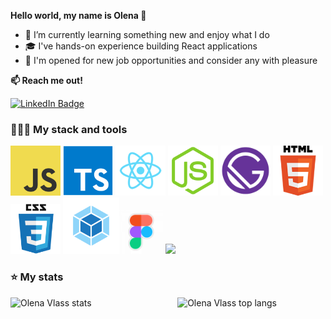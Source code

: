 **Hello world, my name is Olena 👋**

- 🌱 I’m currently learning something new and enjoy what I do
- 🎓 I've hands-on experience building React applications
- 💼 I'm opened for new job opportunities and consider any with pleasure
  
**📫 Reach me out!**

  [![LinkedIn Badge](https://img.shields.io/badge/in-elen__vlass-blue)](https://www.linkedin.com/in/elena-vlass/)

### 👨🏻‍💻 My stack and tools

<img src="images/javascript.png" width="80"> <img src="images/typescript.svg" width="80"> <img src="images/react.png" width="80">  <img src="images/node-js.svg" width="80"> <img src="images/gatsby.png" width="80"> <img src="images/html.png" width="80"> <img src="images/css.png" width="80"> <img src="images/webpack.png" width="90"><img src="images/figma-light.png" width="70"> <img src="https://github.com/ElenVlass/ElenVlass/assets/72293912/abb23d9e-41d0-46ec-bba3-4a6c887f09ae" width="70">

### ⭐️ My stats

<img src="https://github-readme-stats.vercel.app/api?username=ElenVlass&show_icons=true&count_private=true&hide=stars&rank_icon=github&theme=radical" width="47%" alt="Olena Vlass stats" align="left" height="190">


<img src="https://github-readme-stats.vercel.app/api/top-langs?username=ElenVlass&layout=compact&hide_progress=true&langs_count=6&theme=radical" width="47%" alt="Olena Vlass top langs" align="right" height="190"/>
